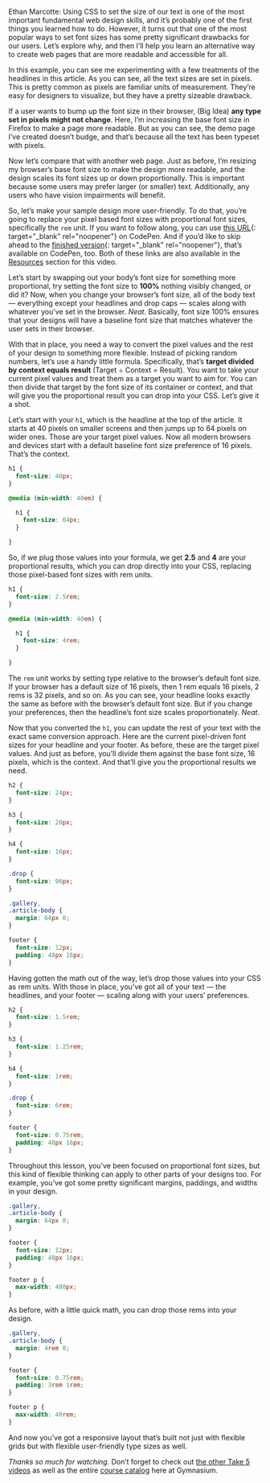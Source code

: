 Ethan Marcotte: Using CSS to set the size of our text is one of the most important fundamental web design skills, and it’s probably one of the first things you learned how to do. However, it turns out that one of the most popular ways to set font sizes has some pretty significant drawbacks for our users. Let’s explore why, and then I’ll help you learn an alternative way to create web pages that are more readable and accessible for all.

In this example, you can see me experimenting with a few treatments of the headlines in this article. As you can see, all the text sizes are set in pixels. This is pretty common as pixels are familiar units of measurement. They’re easy for designers to visualize, but they have a pretty sizeable drawback.

If a user wants to bump up the font size in their browser, (Big Idea) **any type set in pixels might not change**. Here, I’m increasing the base font size in Firefox to make a page more readable. But as you can see, the demo page I’ve created doesn’t budge, and that’s because all the text has been typeset with pixels.

Now let’s compare that with another web page. Just as before, I’m resizing my browser’s base font size to make the design more readable, and the design scales its font sizes up or down proportionally. This is important because some users may prefer larger (or smaller) text. Additionally, any users who have vision impairments will benefit.

So, let’s make your sample design more user-friendly. To do that, you’re going to replace your pixel based font sizes with proportional font sizes, specifically the `rem` unit. If you want to follow along, you can use [this URL][1]{: target="_blank" rel="noopener"} on CodePen. And if you’d like to skip ahead to the [finished version][2]{: target="_blank" rel="noopener"}, that’s available on CodePen, too. Both of these links are also available in the [Resources][0] section for this video.

Let’s start by swapping out your body’s font size for something more proportional, try setting the font size to **100%** nothing visibly changed, or did it? Now, when you change your browser’s font size, all of the body text — everything except your headlines and drop caps — scales along with whatever you’ve set in the browser. *Neat.* Basically, font size 100% ensures that your designs will have a baseline font size that matches whatever the user sets in their browser.

With that in place, you need a way to convert the pixel values and the rest of your design to something more flexible. Instead of picking random numbers, let’s use a handy little formula. Specifically, that’s **target divided by context equals result** (Target ÷ Context = Result). You want to take your current pixel values and treat them as a target you want to aim for. You can then divide that target by the font size of its container or context, and that will give you the proportional result you can drop into your CSS. Let’s give it a shot.

Let’s start with your `h1`, which is the headline at the top of the article. It starts at 40 pixels on smaller screens and then jumps up to 64 pixels on wider ones. Those are your target pixel values. Now all modern browsers and devices start with a default baseline font size preference of 16 pixels. That’s the context.

```css
h1 {
  font-size: 40px;
}

@media (min-width: 40em) {

  h1 {
    font-size: 64px;
  }

}
```

So, if we plug those values into your formula, we get **2.5** and **4** are your proportional results, which you can drop directly into your CSS, replacing those pixel-based font sizes with rem units.


```css
h1 {
  font-size: 2.5rem;
}

@media (min-width: 40em) {

  h1 {
    font-size: 4rem;
  }

}
```

The `rem` unit works by setting type relative to the browser’s default font size. If your browser has a default size of 16 pixels, then 1 rem equals 16 pixels, 2 rems is 32 pixels, and so on. As you can see, your headline looks exactly the same as before with the browser’s default font size. But if you change your preferences, then the headline’s font size scales proportionately. *Neat*.

Now that you converted the `h1`, you can update the rest of your text with the exact same conversion approach. Here are the current pixel-driven font sizes for your headline and your footer. As before, these are the target pixel values. And just as before, you’ll divide them against the base font size, 16 pixels, which is the context. And that’ll give you the proportional results we need.

```css
h2 {
  font-size: 24px;
}

h3 {
  font-size: 20px;
}

h4 {
  font-size: 16px;
}

.drop {
  font-size: 96px;
}

.gallery,
.article-body {
  margin: 64px 0;
}

footer {
  font-size: 12px;
  padding: 48px 16px;
}
```

Having gotten the math out of the way, let’s drop those values into your CSS as rem units. With those in place, you’ve got all of your text — the headlines, and your footer — scaling along with your users’ preferences.

```css
h2 {
  font-size: 1.5rem;
}

h3 {
  font-size: 1.25rem;
}

h4 {
  font-size: 1rem;
}

.drop {
  font-size: 6rem;
}

footer {
  font-size: 0.75rem;
  padding: 48px 16px;
}
```

Throughout this lesson, you’ve been focused on proportional font sizes, but this kind of flexible thinking can apply to other parts of your designs too. For example, you’ve got some pretty significant margins, paddings, and widths in your design.

```css
.gallery,
.article-body {
  margin: 64px 0;
}

footer {
  font-size: 12px;
  padding: 48px 16px;
}

footer p {
  max-width: 480px;
}
```

As before, with a little quick math, you can drop those rems into your design.

```css
.gallery,
.article-body {
  margin: 4rem 0;
}

footer {
  font-size: 0.75rem;
  padding: 3rem 1rem;
}

footer p {
  max-width: 40rem;
}
```

And now you’ve got a responsive layout that’s built not just with flexible grids but with flexible user-friendly type sizes as well.

*Thanks so much for watching.* Don’t forget to check out [the other Take 5 videos][3] as well as the entire [course catalog][4] here at Gymnasium.

[0]: #tutorial-resources
[1]: https://cdpn.io/ZEbXxeX
[2]: https://cdpn.io/bGVovRp
[3]: /courses/take5/
[4]: /courses/
